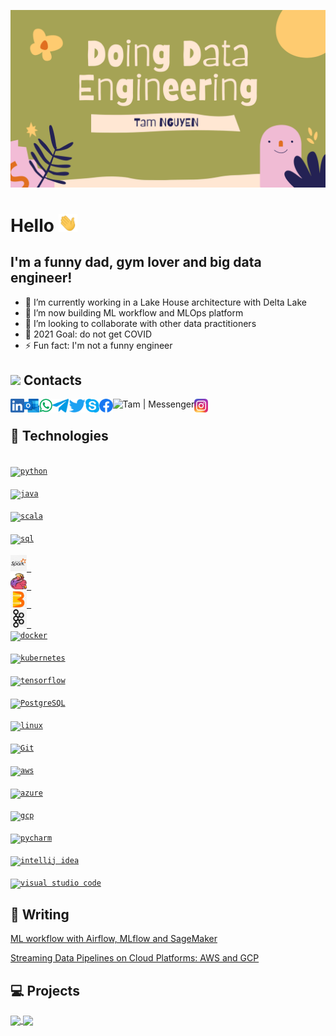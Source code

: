 [![Header](https://raw.githubusercontent.com/tam159/tam159/master/doing-data-engineering-banner.png "Header")](https://www.linkedin.com/in/tam-nguyenphuc/)

# Hello <img src="https://raw.githubusercontent.com/tam159/tam159/master/wave.gif" width="30px">

## I'm a funny dad, gym lover and big data engineer!

- 🔭 I’m currently working in a Lake House architecture with Delta Lake
- 🌱 I’m now building ML workflow and MLOps platform
- 👯 I’m looking to collaborate with other data practitioners
- 🥅 2021 Goal: do not get COVID
- ⚡ Fun fact:  I'm not a funny engineer

## <img src="https://media.giphy.com/media/LnQjpWaON8nhr21vNW/giphy.gif" height="32"> Contacts

[<img align="left" alt="Tam | LinkedIn" height="22px" src="./social-logo/LinkedIn.png" />][linkedin]
[<img align="left" alt="Tam | Outlook" height="22px" src="./social-logo/Outlook.png" />][outlook]
[<img align="left" alt="Tam | Whatsapp" height="22px" src="./social-logo/WhatsApp.png" />][whatsapp]
[<img align="left" alt="Tam | Telegram" height="22px" src="./social-logo/Telegram.png" />][telegram]
[<img align="left" alt="Tam | Twitter" height="22px" src="./social-logo/Twitter.png" />][twitter]
[<img align="left" alt="Tam | Skype" height="22px" src="./social-logo/Skype.png" />][skype]
[<img align="left" alt="Tam | Facebook" height="22px" src="./social-logo/Facebook.png" />][facebook]
[<img align="left" alt="Tam | Messenger" height="22px" src="./social-logo/Messenger.png" />][messenger]
[<img align="left" alt="Tam | Instagram" height="22px" src="./social-logo/Instagram.png" />][instagram]

<br />

## 🔧 Technologies

[<code>
<img alt="python" width="26px" src="https://img.icons8.com/color/240/000000/python.png">
</code>](https://www.python.org/)
[<code>
<img alt="java" width="26px" src="https://img.icons8.com/color/240/000000/java-coffee-cup-logo.png">
</code>](https://docs.oracle.com/en/java/)
[<code>
<img alt="scala" width="26px" src="https://img.icons8.com/dusk/64/000000/scala.png">
</code>](https://www.scala-lang.org/)
[<code>
<img alt="sql" width="26px" src="https://img.icons8.com/color/48/000000/sql.png"/>
</code>](https://en.wikipedia.org/wiki/SQL)
[<code>
<img alt="spark" width="26px" src="./tech-logo/Spark.png">
</code>](https://spark.apache.org/)
[<code>
<img alt="flink" width="26px" src="./tech-logo/Flink.png">
</code>](https://flink.apache.org/)
[<code>
<img alt="beam" width="26px" src="./tech-logo/Beam.jpeg">
</code>](https://beam.apache.org/)
[<code>
<img alt="kafka" width="26px" src="./tech-logo/Kafka.jpg">
</code>](https://kafka.apache.org/)
[<code>
<img alt="docker" width="26px" src="https://img.icons8.com/color/48/000000/docker.png">
</code>](https://www.docker.com/)
[<code>
<img alt="kubernetes" width="26px" src="https://img.icons8.com/color/48/000000/kubernetes.png">
</code>](https://kubernetes.io/)
[<code>
<img alt="tensorflow" width="26px" src="https://img.icons8.com/color/48/000000/tensorflow.png">
</code>](https://www.tensorflow.org/)
[<code>
<img alt="PostgreSQL" width="26px" src="https://img.icons8.com/color/48/000000/postgreesql.png">
</code>](https://www.postgresql.org/)
[<code>
<img alt="linux" width="26px" src="https://img.icons8.com/color/96/000000/linux.png">
</code>](https://www.kernel.org/)
[<code>
<img alt="Git" width="26px" src="https://img.icons8.com/color/240/000000/git.png">
</code>](https://git-scm.com/)
[<code>
<img alt="aws" width="26px" src="https://img.icons8.com/color/48/000000/amazon-web-services.png">
</code>](https://aws.amazon.com/)
[<code>
<img alt="azure" width="26px" src="https://img.icons8.com/color/48/000000/azure-1.png">
</code>](https://azure.microsoft.com//)
[<code>
<img alt="gcp" width="26px" src="https://img.icons8.com/fluent/48/000000/google-cloud.png">
</code>](https://cloud.google.com/)
[<code>
<img alt="pycharm" width="26px" src="https://img.icons8.com/color/240/000000/pycharm.png" />
</code>](https://www.jetbrains.com/pycharm/)
[<code>
<img alt="intellij idea" width="26px" src="https://img.icons8.com/color/240/000000/intellij-idea.png" />
</code>](https://www.jetbrains.com/idea/)
[<code>
<img alt="visual studio code" width="26px" src="https://img.icons8.com/fluent/240/000000/visual-studio-code-2019.png" />
</code>](https://code.visualstudio.com/)

## 📝 Writing

[ML workflow with Airflow, MLflow and SageMaker][ml-workflow]

[Streaming Data Pipelines on Cloud Platforms: AWS and GCP][streaming-data-pipeline]

## 💻 Projects

<a href="https://github.com/tam159/mlops">
  <img align="center" src="https://github-readme-stats.vercel.app/api/pin/?username=tam159&repo=mlops&title_color=ffffff&text_color=c9cacc&icon_color=2bbc8a&bg_color=1d1f21" />
</a>

<a href="https://github.com/tam159/twitter_airflow">
  <img align="center" src="https://github-readme-stats.vercel.app/api/pin/?username=tam159&repo=twitter_airflow&title_color=ffffff&text_color=c9cacc&icon_color=2bbc8a&bg_color=1d1f21" />
</a>

<!-- links -->

[linkedin]: https://www.linkedin.com/in/tam-nguyenphuc/
[outlook]: mailto:npt.dc@outlook.com
[whatsapp]: https://wa.me/84968985355
[telegram]: https://telegram.me/tam_159
[twitter]: https://twitter.com/NpT_Dc
[skype]: https://join.skype.com/invite/pUowr2CfAySJ
[facebook]: https://www.facebook.com/phuctam.info/
[messenger]: https://www.facebook.com/phuctam.info/
[instagram]: https://www.instagram.com/npt_dc/
[ml-workflow]: https://tam159.medium.com/ml-workflow-with-airflow-mlflow-and-sagemaker-ad076e5f614b
[streaming-data-pipeline]: https://www.linkedin.com/pulse/streaming-data-pipelines-cloud-platforms-aws-gcp-tam-nguyen
